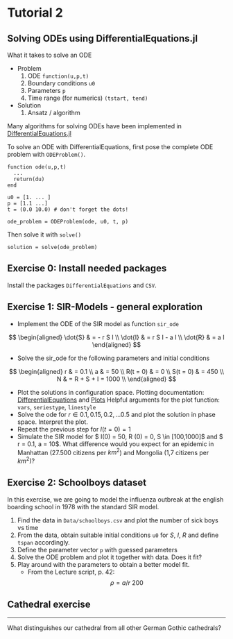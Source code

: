 # Tutorial 2

## Solving ODEs using DifferentialEquations.jl

What it takes to solve an ODE

* Problem
    1. ODE `function(u,p,t)`
    1. Boundary conditions `u0`
    1. Parameters `p`
    1. Time range (for numerics) `(tstart, tend)`
*  Solution
    1. Ansatz / algorithm


Many algorithms for solving ODEs have been implemented in [DifferentialEquations.jl](http://docs.juliadiffeq.org/latest/index.html)

To solve an ODE with DifferentialEquations, first pose the complete ODE problem with `ODEProblem()`.
```
function ode(u,p,t)
  ...
  return(du)
end

u0 = [1. ... ]
p = [1.1 ...]
t = (0.0 10.0) # don't forget the dots!

ode_problem = ODEProblem(ode, u0, t, p)
```


Then solve it with `solve()`
```
solution = solve(ode_problem)
```

## Exercise 0: Install needed packages

Install the packages `DifferentialEquations` and `CSV`.

## Exercise 1: SIR-Models - general exploration


* Implement the ODE of the SIR model as function `sir_ode`

$$
\begin{aligned}
  \dot{S} & = - r  S  I \\
  \dot{I} & =   r  S  I - a I \\
  \dot{R} & = a I
\end{aligned}
$$

* Solve the sir_ode for the following parameters and initial conditions

$$
\begin{aligned}
r & = 0.1 \\
a & = 50 \\
R(t = 0) & = 0 \\
S(t = 0) & = 450 \\
N & = R + S + I = 1000 \\
\end{aligned}
$$

* Plot the solutions in configuration space.
  Plotting documentation: [DifferentialEquations](http://docs.juliadiffeq.org/latest/basics/plot.html) and [Plots](http://docs.juliaplots.org/latest/)
  Helpful arguments for the plot function: `vars`, `seriestype`, `linestyle`
* Solve the ode for $r \in  {0.1, 0.15, 0.2, ... 0.5}$ and plot the solution in phase space. Interpret the plot.
* Repeat the previous step for $I(t = 0) = 1$
* Simulate the SIR model for $ I(0) = 50, R (0) = 0, S \in [100,1000]$ and $ r = 0.1, a = 10$. What difference would you expect for an epidemic in Manhattan (27.500 citizens per $km^2$) and Mongolia (1,7 citizens per $km^2$)?

## Exercise 2: Schoolboys dataset

In this exercise, we are going to model the influenza outbreak at the english boarding school in 1978 with the standard SIR model.

1. Find the data in `Data/schoolboys.csv` and plot the number of sick boys vs time
1. From the data, obtain suitable initial conditions `u0` for $S$, $I$, $R$ and define `tspan` accordingly.
1. Define the parameter vector `p` with guessed parameters
1. Solve the ODE problem and plot it together with data. Does it fit?
1. Play around with the parameters to obtain a better model fit.
    * From the Lecture script, p. 42: $$\rho = a/r ~200$$





## Cathedral exercise
------------------

What distinguishes our cathedral from all other German Gothic
cathedrals?
